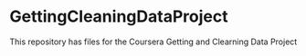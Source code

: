 # GettingCleaningDataProject
This repository has files for the Coursera Getting and Clearning Data Project
